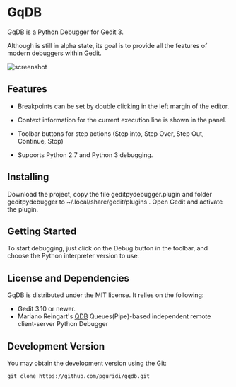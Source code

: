 GqDB
====

GqDB is a Python Debugger for Gedit 3.

Although is still in alpha state, its goal is to provide all the features of modern debuggers within Gedit. 


![screenshot](https://i.imgur.com/pGa00ut.png "GqDB")


Features
--------

* Breakpoints can be set by double clicking in the left margin of the editor.

* Context information for the current execution line is shown in the panel.

* Toolbar buttons for step actions (Step into, Step Over, Step Out, Continue, Stop)

* Supports Python 2.7 and Python 3 debugging.



Installing
----------

Download the project, copy the file geditpydebugger.plugin and folder geditpydebugger to ~/.local/share/gedit/plugins .
Open Gedit and activate the plugin.


Getting Started
---------------

To start debugging, just click on the Debug button in the toolbar, and choose the Python interpreter version to use.


License and Dependencies
------------------------

GqDB is distributed under the MIT license. It relies on the following:

* Gedit 3.10 or newer.
* Mariano Reingart's [QDB](https://github.com/reingart/qdb "QDB") Queues(Pipe)-based independent remote client-server Python Debugger

Development Version
-------------------

You may obtain the development version using the Git:

    git clone https://github.com/pguridi/gqdb.git
